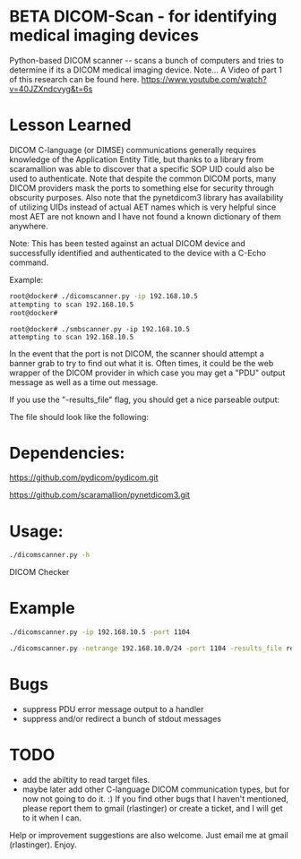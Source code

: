 BETA DICOM-Scan - for identifying medical imaging devices
========

Python-based DICOM scanner -- scans a bunch of computers and tries to determine if its a DICOM medical imaging device.
Note... A Video of part 1 of this research can be found here.  https://www.youtube.com/watch?v=40JZXndcvyg&t=6s

Lesson Learned
===

DICOM C-language (or DIMSE) communications generally requires knowledge of the Application Entity Title, but thanks to a library from scaramallion was able to discover that a specific SOP UID could also be used to authenticate.
Note that despite the common DICOM ports, many DICOM providers mask the ports to something else for security through obscurity purposes.  Also note that the pynetdicom3 library has availability of utilizing UIDs instead
of actual AET names which is very helpful since most AET are not known and I have not found a known dictionary of them anywhere.

Note:  This has been tested against an actual DICOM device and successfully identified and authenticated to the device with a C-Echo command.

Example:

```bash
root@docker# ./dicomscanner.py -ip 192.168.10.5
attempting to scan 192.168.10.5
root@docker#
```

```
root@docker# ./smbscanner.py -ip 192.168.10.5
attempting to scan 192.168.10.5
```

In the event that the port is not DICOM, the scanner should attempt a banner grab to try to find out what it is.  Often times, it could be the web wrapper of the DICOM provider in which case you may get a "PDU" output message
as well as a time out message.

If you use the "-results_file" flag, you should get a nice parseable output:

The file should look like the following:

Dependencies:
=============

https://github.com/pydicom/pydicom.git

https://github.com/scaramallion/pynetdicom3.git

Usage:
======

```bash
./dicomscanner.py -h
```

DICOM Checker
  
Example
===

```bash
./dicomscanner.py -ip 192.168.10.5 -port 1104

./dicomscanner.py -netrange 192.168.10.0/24 -port 1104 -results_file results.txt
```

Bugs
====

- suppress PDU error message output to a handler
- suppress and/or redirect a bunch of stdout messages

TODO
===

- add the abiltity to read target files.
- maybe later add other C-language DICOM communication types, but for now not going to do it. :)
If you find other bugs that I haven't mentioned, please report them to gmail (rlastinger) or create a ticket, and I will get to it when I can.  

Help or improvement suggestions are also welcome.  Just email me at gmail (rlastinger).
Enjoy.
